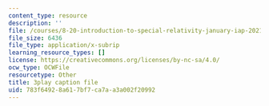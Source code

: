 ```yaml
---
content_type: resource
description: ''
file: /courses/8-20-introduction-to-special-relativity-january-iap-2021/783f64928a617bf7ca7aa3a002f20992_o-CZeUT_Ud4.srt
file_size: 6436
file_type: application/x-subrip
learning_resource_types: []
license: https://creativecommons.org/licenses/by-nc-sa/4.0/
ocw_type: OCWFile
resourcetype: Other
title: 3play caption file
uid: 783f6492-8a61-7bf7-ca7a-a3a002f20992
---
```

